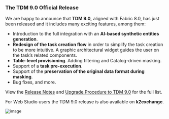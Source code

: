 ### The TDM 9.0 Official Release

We are happy to announce that **TDM 9.0,** aligned with Fabric 8.0, has just been released and it includes many exciting features, among them:

- Introduction to the full integration with an **AI-based synthetic entities generation**.
- **Redesign of the task creation flow** in order to simplify the task creation to be more intuitive. A graphic architectural widget guides the user on the task’s related components.
- **Table-level provisioning**. Adding filtering and Catalog-driven masking.
- Support of a **task pre-execution**. 
- Support of the **preservation of the original data format during masking**.
- Bug fixes, and more.

View the [Release Notes](https://support.k2view.com/Academy/Release_Notes_And_Upgrade/TDM-V9.0/TDM_Release_Notes_V9.0.pdf.html) and [Upgrade Procedure to TDM 9.0](https://support.k2view.com/Academy/Release_Notes_And_Upgrade/TDM-V9.0/TDM_Upgrade_Procedure_to_V9.0.pdf.html) for the full list.

For Web Studio users the TDM 9.0 release is also available on **k2exchange**.

<img src="images/img15.png" alt="image" style="zoom:90%;" />
